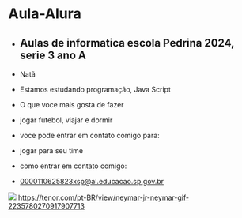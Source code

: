 # Aula-Alura

- ## Aulas de informatica escola Pedrina 2024, serie 3 ano A

 - Natã

- Estamos estudando programação, Java Script

- O que voce mais gosta de fazer

-  jogar futebol, viajar e dormir

 - voce pode entrar em contato comigo para:

  - jogar para seu time

  - como entrar em contato comigo:

  - 0000110625823xsp@al.educacao.sp.gov.br

 ![](https://media1.tenor.com/m/HwcWT4vjdQEAAAAC/neymar-jr-neymar.gif)
 https://tenor.com/pt-BR/view/neymar-jr-neymar-gif-2235780270917907713
